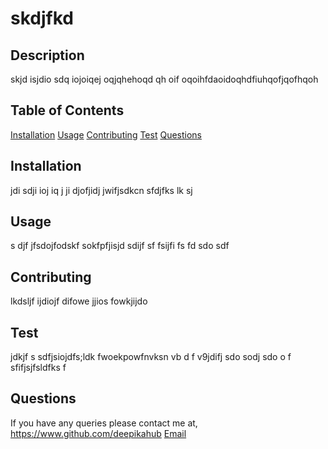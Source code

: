 
  # skdjfkd

  ## Description
  skjd isjdio sdq iojoiqej oqjqhehoqd qh oif oqoihfdaoidoqhdfiuhqofjqofhqoh

  ## Table of Contents
  [Installation](#installation)
  [Usage](#usage)
  [Contributing](#contributing)
  [Test](#test)
  [Questions](#questions)

  ## Installation
  jdi sdji ioj iq j  ji djofjidj jwifjsdkcn sfdjfks lk sj

  ## Usage
  s djf jfsdojfodskf sokfpfjisjd sdijf sf fsijfi fs fd sdo sdf

  ## Contributing
  lkdsljf ijdiojf difowe jjios fowkjijdo 

  ## Test
  jdkjf s sdfjsiojdfs;ldk fwoekpowfnvksn vb d f v9jdifj sdo sodj sdo o f sfifjsjfsldfks f

  ## Questions
  If you have any queries please contact me at,
  https://www.github.com/deepikahub
  [Email](deepika@deepika.com)

